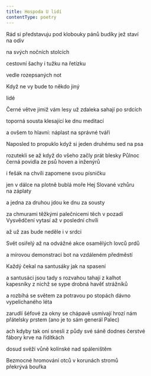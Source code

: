 ```yaml
---
title: Hospoda U lidí
contentType: poetry
---
```


<section>

Rád si představuju pod klobouky pánů budíky jež staví  
na odiv

na svých nočních stolcích

cestovní šachy i tužku na řetízku

vedle rozepsaných not

Když ne vy bude to někdo jiný

lidé

Černé větve jimiž vám lesy už zdaleka sahají po srdcích

toporná sousta klesající ke dnu meditací

a ovšem to hlavní: náplast na správné tváři

Naposled to propuklo když si jeden druhému sed na psa

rozutekli se až když do všeho začly prát blesky Půlnoc  
černá povidla ze psů hoven a inženýrů

i fešák na chvíli zapomene svou písničku

jen v dálce na plotně bublá moře Hej Slované vzhůru  
na záplaty

a jedna za druhou jdou ke dnu za sousty

za chmurami těžkými palečnicemi těch v pozadí  
Vysvědčení vytasí až v poslední chvíli

až už zas bude neděle i v srdci

Svět osiřelý až na odvážné akce osamělých lovců prdů

a mírovou demonstraci bot na vzdáleném předměstí

Každý čekal na santusáky jak na spasení

a santusáci jsou tady s rozvahou tahají z kalhot  
kapesníky z nichž se sype drobná havěť strážníků

a rozbíhá se světem za potravou po stopách dávno  
vypelichaného léta

zarudlí šéfové za okny se chápavě usmívají hrozí nám  
přátelsky prstem (ano je to sám generál Palec)

ach kdyby tak oni snesli z půdy své sáně dodnes čerstvé  
fábory krve na řídítkách

dosud svěží vůně kolínské nad spáleništěm

Bezmocné hromování otců v korunách stromů  
překrývá bouřka

</section>
